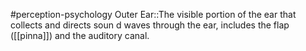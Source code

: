 #perception-psychology 
Outer Ear::The visible portion of the ear that collects and directs soun d waves through the ear, includes the flap ([[pinna]]) and the auditory canal.
<!--SR:!2024-02-05,3,250-->